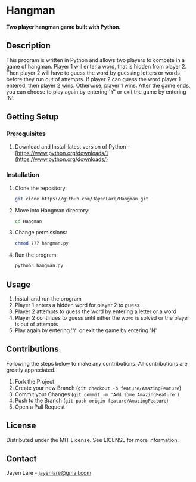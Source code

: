 # Hangman
**Two player hangman game built with Python.**

## Description
This program is written in Python and allows two players to compete in a game of hangman. Player 1 will enter a word, that is hidden from player 2. Then player 2 will have to guess the word by guessing letters or words before they run out of attempts. If player 2 can guess the word player 1 entered, then player 2 wins. Otherwise, player 1 wins. After the game ends, you can choose to play again by entering 'Y' or exit the game by entering 'N'.

## Getting Setup
### Prerequisites
1. Download and Install latest version of Python - [https://www.python.org/downloads/](https://www.python.org/downloads/)
### Installation
1. Clone the repository:
    ```sh
   git clone https://github.com/JayenLare/Hangman.git
   ```
2. Move into Hangman directory:
    ```sh
    cd Hangman
    ```
3. Change permissions:
    ```sh
    chmod 777 hangman.py
    ```
4. Run the program:
    ```sh
    python3 hangman.py
    ```

## Usage
1. Install and run the program
2. Player 1 enters a hidden word for player 2 to guess
3. Player 2 attempts to guess the word by entering a letter or a word
4. Player 2 continues to guess until either the word is solved or the player is out of attempts
5. Play again by entering 'Y' or exit the game by entering 'N'

## Contributions
Following the steps below to make any contributions. All contributions are greatly appreciated.
1. Fork the Project
2. Create your new Branch (`git checkout -b feature/AmazingFeature`)
3. Commit your Changes (`git commit -m 'Add some AmazingFeature'`)
4. Push to the Branch (`git push origin feature/AmazingFeature`)
5. Open a Pull Request

## License
Distributed under the MIT License. See LICENSE for more information.

## Contact
Jayen Lare - jayenlare@gmail.com
